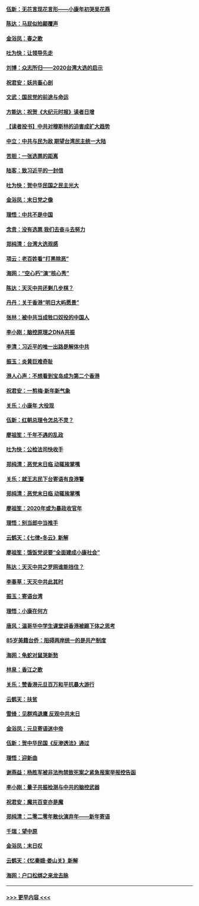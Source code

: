 #### [伍新：无花言现花言形——小康年初哭吴花燕](../pages/nsc993/n11800044.md?t=01180711) 
#### [陈达：马屁似拍颠覆声](../pages/nsc993/n11800010.md?t=01180711) 
#### [金浴凤：春之歌](../pages/nsc993/n11797687.md?t=01180711) 
#### [吐为快：让领导先走](../pages/nsc993/n11797512.md?t=01180711) 
#### [刘博：众志所归——2020台湾大选的启示](../pages/nsc993/n11796878.md?t=01180711) 
#### [祝君安：妖共畜心剖](../pages/nsc993/n11794273.md?t=01180711) 
#### [文武：国民党的前途与命运](../pages/nsc993/n11794198.md?t=01180711) 
#### [方能达：祝贺《大纪元时报》读者日增](../pages/nsc993/n11793807.md?t=01180711) 
#### [【读者投书】中共对穆斯林的迫害成扩大趋势](../pages/nsc993/n11791371.md?t=01180711) 
#### [中立：中共与民为敌 期望台湾民主统一大陆](../pages/nsc993/n11790392.md?t=01180711) 
#### [苦胆：一张选票的距离](../pages/nsc993/n11788914.md?t=01180711) 
#### [陆客：致习近平的一封信](../pages/nsc993/n11788867.md?t=01180711) 
#### [吐为快：贺中华民国之民主光大](../pages/nsc993/n11788618.md?t=01180711) 
#### [金浴凤：末日党之像](../pages/nsc993/n11787475.md?t=01180711) 
#### [理悟：中共不是中国](../pages/nsc993/n11787463.md?t=01180711) 
#### [念贲：没有选票  我们去奋斗去努力](../pages/nsc993/n11787398.md?t=01180711) 
#### [郑纯清：台湾大选观感](../pages/nsc993/n11786210.md?t=01180711) 
#### [项云：老百姓看“打黑除恶”](../pages/nsc993/n11785398.md?t=01180711) 
#### [海网：“空心朽”演“核心秀”](../pages/nsc993/n11783874.md?t=01180711) 
#### [陈达：天灭中共还剩几步棋？](../pages/nsc993/n11783719.md?t=01180711) 
#### [丹丹：关于香港“明日大屿愿景”](../pages/nsc993/n11783273.md?t=01180711) 
#### [张林：被中共当成牲口奴役的中国人](../pages/nsc993/n11782397.md?t=01180711) 
#### [李小刚：脑控原理之DNA共振](../pages/nsc993/n11780962.md?t=01180711) 
#### [李清：习近平的唯一出路是解体中共](../pages/nsc993/n11780866.md?t=01180711) 
#### [振玉：炎黄巨难奇耻](../pages/nsc993/n11779632.md?t=01180711) 
#### [港人心声：不想看到宝岛成为第二个香港](../pages/nsc993/n11778817.md?t=01180711) 
#### [祝君安：一剪梅‧新年新气象](../pages/nsc993/n11776340.md?t=01180711) 
#### [关乐：小康年 大役现](../pages/nsc993/n11774213.md?t=01180711) 
#### [伍新：红朝总理令怎总不灵？](../pages/nsc993/n11770813.md?t=01180711) 
#### [廖祖笙：千年不遇的乱政](../pages/nsc993/n11770373.md?t=01180711) 
#### [吐为快：公检法司快收手](../pages/nsc993/n11770359.md?t=01180711) 
#### [郑纯清：恶党末日临 动辄挨掌嘴](../pages/nsc993/n11769912.md?t=01180711) 
#### [关乐：就王志民下台寄语有良港警](../pages/nsc993/n11769903.md?t=01180711) 
#### [郑纯清：恶党末日临 动辄挨掌嘴](../pages/nsc993/n11769356.md?t=01180711) 
#### [廖祖笙：2020年或为暴政收官年](../pages/nsc993/n11768216.md?t=01180711) 
#### [理悟：别当郎中当推手](../pages/nsc993/n11768243.md?t=01180711) 
#### [云鹤天：《七律▪冬云》新解](../pages/nsc993/n11768204.md?t=01180711) 
#### [廖祖笙：饿饭党说要“全面建成小康社会”](../pages/nsc993/n11767482.md?t=01180711) 
#### [陈达：天灭中共之罗网谁能挡住？](../pages/nsc993/n11767465.md?t=01180711) 
#### [李春草：天灭中共此其时](../pages/nsc993/n11767452.md?t=01180711) 
#### [振玉：寄语台湾](../pages/nsc993/n11767432.md?t=01180711) 
#### [理悟：小康在何方](../pages/nsc993/n11767394.md?t=01180711) 
#### [唐风：温哥华中学生课堂讲香港被踢下体之思考](../pages/nsc993/n11766848.md?t=01180711) 
#### [85岁美籍台侨：阻碍两岸统一的是共产制度](../pages/nsc993/n11765043.md?t=01180711) 
#### [海网：龟蛇对鼠哭新愁](../pages/nsc993/n11764895.md?t=01180711) 
#### [林泉：香江之歌](../pages/nsc993/n11764415.md?t=01180711) 
#### [关乐：赞香港元旦百万和平抗暴大游行](../pages/nsc993/n11764382.md?t=01180711) 
#### [云鹤天：扶贫](../pages/nsc993/n11764245.md?t=01180711) 
#### [雪绮：见群鸡退鹰  反观中共末日](../pages/nsc993/n11762112.md?t=01180711) 
#### [金浴凤：元旦寄语迷中帝](../pages/nsc993/n11761788.md?t=01180711) 
#### [伍新：贺中华民国《反渗透法》通过](../pages/nsc993/n11761994.md?t=01180711) 
#### [理悟：迎新曲](../pages/nsc993/n11761152.md?t=01180711) 
#### [谢燕益：杨胜军被非法拘禁致死案之紧急报案举报控告函](../pages/nsc993/n11756134.md?t=01180711) 
#### [李小刚：量子共振检测与中共的脑控武器](../pages/nsc993/n11754518.md?t=01180711) 
#### [祝君安：魔共百变亦是魔](../pages/nsc993/n11754469.md?t=01180711) 
#### [郑纯清：二零二零年散伙演弃年——新年寄语](../pages/nsc993/n11754195.md?t=01180711) 
#### [千瑞：望中原](../pages/nsc993/n11754159.md?t=01180711) 
#### [金浴凤：末日叹](../pages/nsc993/n11752359.md?t=01180711) 
#### [云鹤天：《忆秦娥‧娄山关》新解](../pages/nsc993/n11752348.md?t=01180711) 
#### [海网：户口松绑之来龙去脉](../pages/nsc993/n11752328.md?t=01180711) 

----
#### [ >>> 更早内容 <<< ](../indexes/nsc993-earlier.md)
